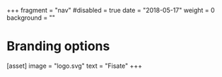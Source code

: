+++
fragment = "nav"
#disabled = true
date = "2018-05-17"
weight = 0
background = ""

# Branding options
[asset]
  image = "logo.svg"
  text = "Fisate"
+++
